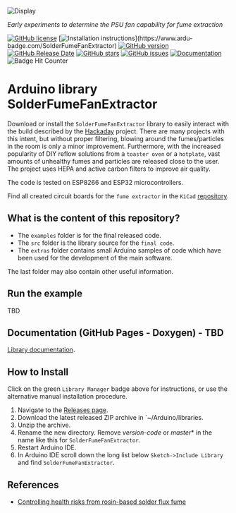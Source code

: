 ![Display](./images/fumeclip.png)

*Early experiments to determine the PSU fan capability for fume extraction*

[![GitHub license](https://img.shields.io/github/license/berrak/SolderFumeFanExtractor.svg?logo=gnu&logoColor=ffffff)](https://github.com/berrak/SolderFumeFanExtractor/blob/master/LICENSE)
[![Installation instructions](https://www.ardu-badge.com/badge/SolderFumeFanExtractor.svg?)](https://www.ardu-badge.com/SolderFumeFanExtractor)
[![GitHub version](https://img.shields.io/github/release/berrak/SolderFumeFanExtractor.svg?logo=github&logoColor=ffffff)](https://github.com/berrak/SolderFumeFanExtractor/releases/latest)
[![GitHub Release Date](https://img.shields.io/github/release-date/berrak/SolderFumeFanExtractor.svg?logo=github&logoColor=ffffff)](https://github.com/berrak/SolderFumeFanExtractor/releases/latest)
[![GitHub stars](https://img.shields.io/github/stars/berrak/SolderFumeFanExtractor.svg?logo=github&logoColor=ffffff)](https://github.com/berrak/SolderFumeFanExtractor/stargazers)
[![GitHub issues](https://img.shields.io/github/issues/berrak/SolderFumeFanExtractor.svg?logo=github&logoColor=ffffff)](https://github.com/berrak/SolderFumeFanExtractor/issues)
[![Documentation](https://img.shields.io/badge/documentation-doxygen-green.svg)](http://berrak.github.io/SolderFumeFanExtractor/)
![Badge Hit Counter](https://visitor-badge.laobi.icu/badge?page_id=berrak_SolderFumeFanExtractor)

# Arduino library SolderFumeFanExtractor

Download or install the `SolderFumeFanExtractor` library to easily interact with the build described by the [Hackaday](https://hackaday.io/project/187925-solder-fume-extraction-station-deluxe-from-scrap) project. There are many projects with this intent, but without proper filtering, blowing around the fumes/particles in the room is only a minor improvement. Furthermore, with the increased popularity of DIY reflow solutions from a `toaster oven` or a `hotplate`, vast amounts of unhealthy fumes and particles are released close to the user. The project uses HEPA and active carbon filters to improve air quality.

The code is tested on ESP8266 and ESP32 microcontrollers.

Find all created circuit boards for the `fume extractor` in the `KiCad` [repository](https://github.com/berrak/solder-fume-extractor-hw).

## What is the content of this repository?

- The `examples` folder is for the final released code.
- The `src` folder is the library source for the `final code`.
- The `extras` folder contains small Arduino samples of code which have been used for the development of the main software.

The last folder may also contain other useful information.

## Run the example

TBD

## Documentation (GitHub Pages - Doxygen) - TBD

[Library documentation](https://berrak.github.io/SolderFumeFanExtractor/classSolderFumeFanExtractor.html).

## How to Install

Click on the green `Library Manager` badge above for instructions,
or use the alternative manual installation procedure.

1. Navigate to the [Releases page](https://github.com/berrak/SolderFumeFanExtractor/releases).
1. Download the latest released ZIP archive in `~/Arduino/libraries.
1. Unzip the archive.
1. Rename the new directory. Remove _version-code_ or _master_* in the name like this for `SolderFumeFanExtractor`.
1. Restart Arduino IDE.
1. In Arduino IDE scroll down the long list below `Sketch->Include Library` and find `SolderFumeFanExtractor`.

## References

- [Controlling health risks from rosin-based solder flux fume](https://www.hse.gov.uk/pubns/indg249.pdf)
